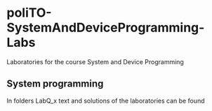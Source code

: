 # poliTO-SystemAndDeviceProgramming-Labs
Laboratories for the course System and Device Programming


## System programming
In folders LabQ_x text and solutions of the laboratories can be found
